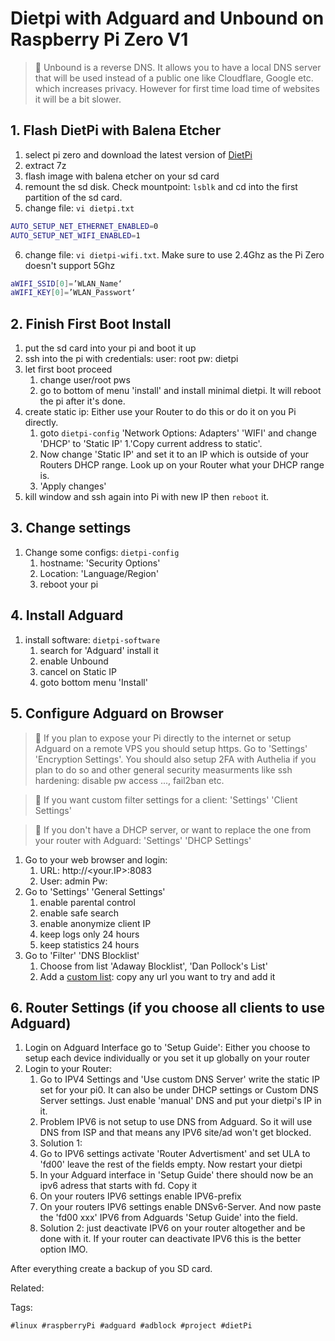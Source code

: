 # Dietpi with Adguard and Unbound on Raspberry Pi Zero V1

> 📝 Unbound is a reverse DNS. It allows you to have a local DNS server that will be used instead of a public one like Cloudflare, Google etc. which increases privacy. However for first time load time of websites it will be a bit slower.

## 1. Flash DietPi with Balena Etcher

1. select pi zero and download the latest version of [DietPi] 
1. extract 7z
1. flash image with balena etcher on your sd card
1. remount the sd disk. Check mountpoint: `lsblk` and cd into the first partition of the sd card.
1. change file: `vi dietpi.txt`

```bash
AUTO_SETUP_NET_ETHERNET_ENABLED=0
AUTO_SETUP_NET_WIFI_ENABLED=1
```
6. change file: `vi dietpi-wifi.txt`. Make sure to use 2.4Ghz as the Pi Zero doesn't support 5Ghz

```bash
aWIFI_SSID[0]=’WLAN_Name‘
aWIFI_KEY[0]=’WLAN_Passwort‘
```

## 2. Finish First Boot Install

1. put the sd card into your pi and boot it up
1. ssh into the pi with credentials: user: root pw: dietpi 
1. let first boot proceed
    1. change user/root pws
    1. go to bottom of menu 'install' and install minimal dietpi. It will reboot the pi after it's done.
1. create static ip: Either use your Router to do this or do it on you Pi directly.
    1. goto `dietpi-config` 'Network Options: Adapters' 'WIFI' and change 'DHCP' to 'Static IP'
    1.'Copy current address to static'.
    1. Now change 'Static IP' and set it to an IP which is outside of your Routers DHCP range. Look up on your Router what your DHCP range is.
    1. 'Apply changes'
1. kill window and ssh again into Pi with new IP then `reboot` it.

## 3. Change settings

1. Change some configs: `dietpi-config`
    1. hostname: 'Security Options'
    1. Location: 'Language/Region'
    1. reboot your pi

## 4. Install Adguard

1. install software: `dietpi-software` 
    1. search for 'Adguard' install it
    1. enable Unbound 
    1. cancel on Static IP
    1. goto bottom menu 'Install'

## 5. Configure Adguard on Browser

> 🧐 If you plan to expose your Pi directly to the internet or setup Adguard on a remote VPS you should setup https. Go to 'Settings' 'Encryption Settings'. You should also setup 2FA with Authelia if you plan to do so and other general security measurments like ssh hardening: disable pw access ..., fail2ban etc.

> 🧐 If you want custom filter settings for a client: 'Settings' 'Client Settings'

> 🧐 If you don't have a DHCP server, or want to replace the one from your router with Adguard: 'Settings' 'DHCP Settings'

1. Go to your web browser and login:
    1. URL: http://<your.IP>:8083
    1. User: admin Pw: <yourGlobalSoftwarePassword>
1. Go to 'Settings' 'General Settings'
    1. enable parental control
    1. enable safe search
    1. enable anonymize client IP
    1. keep logs only 24 hours
    1. keep statistics 24 hours
1. Go to 'Filter' 'DNS Blocklist'
    1. Choose from list 'Adaway Blocklist', 'Dan Pollock's List'
    1. Add a [custom list]: copy any url you want to try and add it

## 6. Router Settings (if you choose all clients to use Adguard)

1. Login on Adguard Interface go to 'Setup Guide': Either you choose to setup each device individually or you set it up globally on your router
1. Login to your Router: 
    1. Go to IPV4 Settings and 'Use custom DNS Server' write the static IP set for your pi0. It can also be under DHCP settings or Custom DNS Server settings. Just enable 'manual' DNS and put your dietpi's IP in it.
    1. Problem IPV6 is not setup to use DNS from Adguard. So it will use DNS from ISP and that means any IPV6 site/ad won't get blocked. 
    1. Solution 1:
    1. Go to IPV6 settings activate 'Router Advertisment' and set ULA to 'fd00' leave the rest of the fields empty. Now restart your dietpi
    1. In your Adguard interface in 'Setup Guide' there should now be an ipv6 adress that starts with fd. Copy it
    1. On your routers IPV6 settings enable IPV6-prefix
    1. On your routers IPV6 settings enable DNSv6-Server. And now paste the 'fd00 xxx' IPV6 from Adguards 'Setup Guide' into the field.
    1. Solution 2: just deactivate IPV6 on your router altogether and be done with it. If your router can deactivate IPV6 this is the better option IMO.


After everything create a backup of you SD card.


Related:

[custom list]: <https://firebog.net/>
[DietPi]: <https://dietpi.com/>

Tags:

    #linux #raspberryPi #adguard #adblock #project #dietPi
